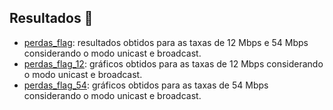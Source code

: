 ## Resultados 🧐

- [perdas_flag](https://github.com/wesnasimone/EA006_TCC_ESP-NOW/tree/main/Dados/Estabilidade/Metodo_1/perdas_flag.txt): resultados obtidos para as taxas de 12 Mbps e 54 Mbps considerando o modo unicast e broadcast.
- [perdas_flag_12](https://github.com/wesnasimone/EA006_TCC_ESP-NOW/tree/main/Dados/Estabilidade/Metodo_1/perdas_flag_12.png): gráficos obtidos para as taxas de 12 Mbps considerando o modo unicast e broadcast.
- [perdas_flag_54](https://github.com/wesnasimone/EA006_TCC_ESP-NOW/tree/main/Dados/Estabilidade/Metodo_1/perdas_flag_54.png): gráficos obtidos para as taxas de 54 Mbps considerando o modo unicast e broadcast.
